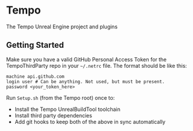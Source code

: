 # Tempo
The Tempo Unreal Engine project and plugins

## Getting Started
Make sure you have a valid GitHub Personal Access Token for the TempoThirdParty repo in your `~/.netrc` file. The format should be like this:
```
machine api.github.com
login user # Can be anything. Not used, but must be present.
password <your_token_here>
```
Run `Setup.sh` (from the Tempo root) once to:
  - Install the Tempo UnrealBuildTool toolchain
  - Install third party dependencies
  - Add git hooks to keep both of the above in sync automatically
